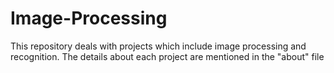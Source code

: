 # Image-Processing
This repository deals with projects which include image processing and recognition. The details about each project are mentioned in the "about" file
